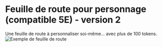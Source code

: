# Feuille de route pour personnage (compatible 5E) - version 2
Une feuille de route à personnaliser soi-même... avec plus de 100 tokens.
![Exemple de feuille de route](https://cdn.discordapp.com/attachments/809082820474568754/840472926913691658/feuille_route_mochup.jpg)
